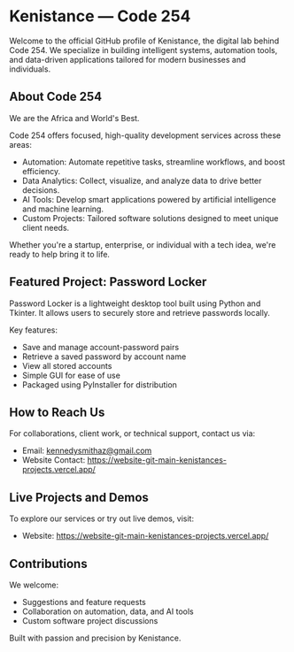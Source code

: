 # Kenistance — Code 254

Welcome to the official GitHub profile of Kenistance, the digital lab behind Code 254. We specialize in building intelligent systems, automation tools, and data-driven applications tailored for modern businesses and individuals.

## About Code 254

We are the Africa and World's Best.

Code 254 offers focused, high-quality development services across these areas:

- Automation: Automate repetitive tasks, streamline workflows, and boost efficiency.
- Data Analytics: Collect, visualize, and analyze data to drive better decisions.
- AI Tools: Develop smart applications powered by artificial intelligence and machine learning.
- Custom Projects: Tailored software solutions designed to meet unique client needs.

Whether you're a startup, enterprise, or individual with a tech idea, we're ready to help bring it to life.

## Featured Project: Password Locker

Password Locker is a lightweight desktop tool built using Python and Tkinter. It allows users to securely store and retrieve passwords locally.

Key features:

- Save and manage account-password pairs
- Retrieve a saved password by account name
- View all stored accounts
- Simple GUI for ease of use
- Packaged using PyInstaller for distribution

## How to Reach Us

For collaborations, client work, or technical support, contact us via:

- Email: kennedysmithaz@gmail.com
- Website Contact: https://website-git-main-kenistances-projects.vercel.app/
## Live Projects and Demos

To explore our services or try out live demos, visit:

- Website: https://website-git-main-kenistances-projects.vercel.app/

## Contributions

We welcome:

- Suggestions and feature requests
- Collaboration on automation, data, and AI tools
- Custom software project discussions



Built with passion and precision by Kenistance.
